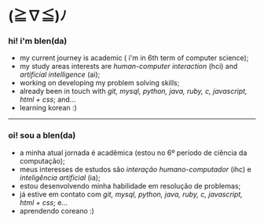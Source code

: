 # (≧∇≦)ﾉ
### hi! i'm blen(da)
- my current journey is academic ( i'm in 6th term of computer science);
- my study areas interests are *human-computer interaction* (hci) and *artificial intelligence* (ai);
- working on developing my problem solving skills;
- already been in touch with *git, mysql, python, java, ruby, c, javascript, html + css*; and...
- learning korean :)
---
### oi! sou a blen(da) 
- a minha atual jornada é acadêmica (estou no 6º período de ciência da computação);
- meus interesses de estudos são *interação humano-computador* (ihc) e *inteligência artificial* (ia);
- estou desenvolvendo minha habilidade em resolução de problemas;
- já estive em contato com *git, mysql, python, java, ruby, c, javascript, html + css*; e...
- aprendendo coreano :)
